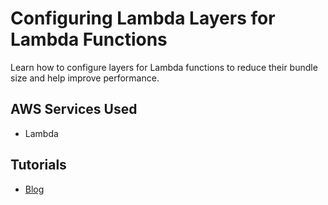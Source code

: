 # Configuring Lambda Layers for Lambda Functions

Learn how to configure layers for Lambda functions to reduce their bundle size and help improve performance.

## AWS Services Used

- Lambda

## Tutorials

- [Blog](https://conermurphy.com/blog/maximizing-aws-lambda-function-potential-layers-aws-cdk)
